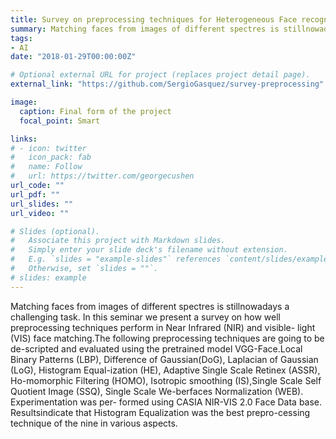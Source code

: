 ```yaml
---
title: Survey on preprocessing techniques for Heterogeneous Face recognition with VGG-Face
summary: Matching faces from images of different spectres is stillnowadays a challenging task. In this seminar we present a survey on how well preprocessing techniques perform in Near Infrared (NIR) and visible- light (VIS) face matching.The following preprocessing techniques are going to be de-scripted and evaluated using the pretrained model VGG-Face.Local Binary Patterns (LBP), Difference of Gaussian(DoG), Laplacian of Gaussian (LoG), Histogram Equal-ization (HE), Adaptive Single Scale Retinex (ASSR), Ho-momorphic Filtering (HOMO), Isotropic smoothing (IS),Single Scale Self Quotient Image (SSQ), Single Scale We-berfaces Normalization (WEB). Experimentation was per- formed using CASIA NIR-VIS 2.0 Face Data base. Resultsindicate that Histogram Equalization was the best prepro-cessing technique of the nine in various aspects.
tags:
- AI
date: "2018-01-29T00:00:00Z"

# Optional external URL for project (replaces project detail page).
external_link: "https://github.com/SergioGasquez/survey-preprocessing"

image:
  caption: Final form of the project
  focal_point: Smart

links:
# - icon: twitter
#   icon_pack: fab
#   name: Follow
#   url: https://twitter.com/georgecushen
url_code: ""
url_pdf: ""
url_slides: ""
url_video: ""

# Slides (optional).
#   Associate this project with Markdown slides.
#   Simply enter your slide deck's filename without extension.
#   E.g. `slides = "example-slides"` references `content/slides/example-slides.md`.
#   Otherwise, set `slides = ""`.
# slides: example
---
```


Matching faces from images of different spectres is stillnowadays a challenging task. In this seminar we present a survey on how well preprocessing techniques perform in Near Infrared (NIR) and visible- light (VIS) face matching.The following preprocessing techniques are going to be de-scripted and evaluated using the pretrained model VGG-Face.Local Binary Patterns (LBP), Difference of Gaussian(DoG), Laplacian of Gaussian (LoG), Histogram Equal-ization (HE), Adaptive Single Scale Retinex (ASSR), Ho-momorphic Filtering (HOMO), Isotropic smoothing (IS),Single Scale Self Quotient Image (SSQ), Single Scale We-berfaces Normalization (WEB). Experimentation was per- formed using CASIA NIR-VIS 2.0 Face Data base. Resultsindicate that Histogram Equalization was the best prepro-cessing technique of the nine in various aspects.
